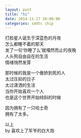 ```yaml
---
layout: post
title: "hi"
date: 2014-11-17 20:00:00
categories: sddtc chip
---
```


打脸星人诞生于深蓝色的月夜  
怎么都睡不着的那天  
发了一句‘你睡了么’就嘎然而止的夜晚  
人头狗自由自在的生活  
情绪悄然发芽

那时候的我是一个傲娇到死的人  
太过压抑的日子  
太过潇洒的生活  
当你开始喜欢一个人  
也是这个世界开始倾斜的时候

因为拥有了一只哈士奇  
拥有了太多。

以上  
by 喜欢上了军爷的白大炮
